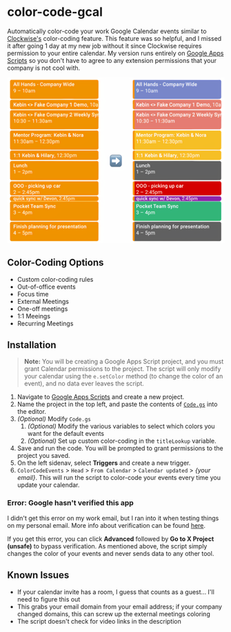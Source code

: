 


# color-code-gcal

Automatically color-code your work Google Calendar events similar to [Clockwise's](https://support.getclockwise.com/hc/en-us/articles/360026978991-Color-Coding-Overview) color-coding feature. This feature was so helpful, and I missed it after going 1 day at my new job without it since Clockwise requires permission to your entire calendar. My version runs entirely on [Google Apps Scripts](https://script.google.com/) so you don't have to agree to any extension permissions that your company is not cool with.

 
  <img src="https://github.com/kevintrankt/color-code-gcal/blob/main/Photos/screenshot.png?raw=true" alt="screenshot" width="600"/>

## Color-Coding Options

- Custom color-coding rules
- Out-of-office events
- Focus time
- External Meetings
- One-off meetings
- 1:1 Meeings
- Recurring Meetings

  

## Installation


> **Note:** You will be creating a Google Apps Script project, and you must grant Calendar permissions to the project. The script will only modify your calendar using the `e.setColor` method (to change the color of an event), and no data ever leaves the script.

1. Navigate to [Google Apps Scripts](https://script.google.com/home) and create a new project.
2. Name the project in the top left, and paste the contents of [`Code.gs`](https://github.com/kevintrankt/color-code-gcal/blob/main/Code.gs) into the editor.
3. *(Optional)* Modify `Code.gs`
	1.  *(Optional)* Modify the various variables to select which colors you want for the default events
	2.  *(Optional)* Set up custom color-coding in the `titleLookup` variable. 
4. Save and run the code. You will be prompted to grant permissions to the project you saved. 
5. On the left sidenav, select **Triggers** and create a new trigger.
6.  `ColorCodeEvents` > `Head` > `From Calendar` > `Calendar updated` > *{your email}*. This will run the script to color-code your events every time you update your calendar.

### Error: Google hasn't verified this app
I didn't get this error on my work email, but I ran into it when testing things on my personal email. More info about verification can be found [here](https://developers.google.com/apps-script/guides/client-verification#requesting_verification). 

If you get this error, you can click **Advanced** followed by **Go to X Project (unsafe)** to bypass verification. As mentioned above, the script simply changes the color of your events and never sends data to any other tool. 

## Known Issues
- If your calendar invite has a room, I guess that counts as a guest... I'll need to figure this out
- This grabs your email domain from your email address; if your company changed domains, this can screw up the external meetings coloring
- The script doesn't check for video links in the description


